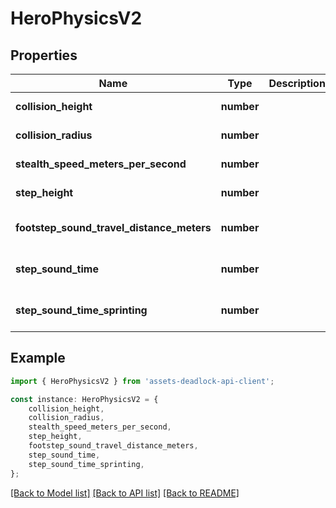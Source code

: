 # HeroPhysicsV2


## Properties

Name | Type | Description | Notes
------------ | ------------- | ------------- | -------------
**collision_height** | **number** |  | [default to undefined]
**collision_radius** | **number** |  | [default to undefined]
**stealth_speed_meters_per_second** | **number** |  | [default to undefined]
**step_height** | **number** |  | [default to undefined]
**footstep_sound_travel_distance_meters** | **number** |  | [optional] [default to undefined]
**step_sound_time** | **number** |  | [optional] [default to undefined]
**step_sound_time_sprinting** | **number** |  | [optional] [default to undefined]

## Example

```typescript
import { HeroPhysicsV2 } from 'assets-deadlock-api-client';

const instance: HeroPhysicsV2 = {
    collision_height,
    collision_radius,
    stealth_speed_meters_per_second,
    step_height,
    footstep_sound_travel_distance_meters,
    step_sound_time,
    step_sound_time_sprinting,
};
```

[[Back to Model list]](../README.md#documentation-for-models) [[Back to API list]](../README.md#documentation-for-api-endpoints) [[Back to README]](../README.md)
